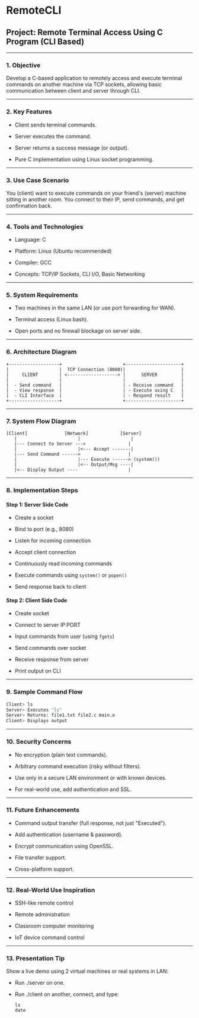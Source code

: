 # RemoteCLI
## Project: Remote Terminal Access Using C Program (CLI Based)

---

### 1. Objective

Develop a C-based application to remotely access and execute terminal commands on another machine via TCP sockets, allowing basic communication between client and server through CLI.

---

### 2. Key Features

- Client sends terminal commands.
    
- Server executes the command.
    
- Server returns a success message (or output).
    
- Pure C implementation using Linux socket programming.
    

---

### 3. Use Case Scenario

You (client) want to execute commands on your friend's (server) machine sitting in another room. You connect to their IP, send commands, and get confirmation back.

---

### 4. Tools and Technologies

- Language: C
    
- Platform: Linux (Ubuntu recommended)
    
- Compiler: GCC
    
- Concepts: TCP/IP Sockets, CLI I/O, Basic Networking
    

---

### 5. System Requirements

- Two machines in the same LAN (or use port forwarding for WAN).
    
- Terminal access (Linux bash).
    
- Open ports and no firewall blockage on server side.
    

---

### 6. Architecture Diagram

```
+-------------------+                       +---------------------+
|                   |  TCP Connection (8080)|                     |
|     CLIENT        | <-------------------> |      SERVER         |
|                   |                       |                     |
|  - Send command   |                       | - Receive command   |
|  - View response  |                       | - Execute using C   |
|  - CLI Interface  |                       | - Respond result    |
+-------------------+                       +---------------------+
```

---

### 7. System Flow Diagram

```
[Client]              [Network]            [Server]
   |                       |                   |
   |--- Connect to Server --->                |
   |                       |<--- Accept -------|
   |--- Send Command ------>                  |
   |                       |--- Execute ------> (system())
   |                       |<-- Output/Msg ----|
   |<-- Display Output ----                   |
```

---

### 8. Implementation Steps

#### Step 1: Server Side Code

- Create a socket
    
- Bind to port (e.g., 8080)
    
- Listen for incoming connection
    
- Accept client connection
    
- Continuously read incoming commands
    
- Execute commands using `system()` or `popen()`
    
- Send response back to client
    

#### Step 2: Client Side Code

- Create socket
    
- Connect to server IP:PORT
    
- Input commands from user (using `fgets`)
    
- Send commands over socket
    
- Receive response from server
    
- Print output on CLI
    

---

### 9. Sample Command Flow

```bash
Client> ls
Server> Executes "ls"
Server> Returns: file1.txt file2.c main.o
Client> Displays output
```

---

### 10. Security Concerns

- No encryption (plain text commands).
    
- Arbitrary command execution (risky without filters).
    
- Use only in a secure LAN environment or with known devices.
    
- For real-world use, add authentication and SSL.
    

---

### 11. Future Enhancements

- Command output transfer (full response, not just "Executed").
    
- Add authentication (username & password).
    
- Encrypt communication using OpenSSL.
    
- File transfer support.
    
- Cross-platform support.
    

---

### 12. Real-World Use Inspiration

- SSH-like remote control
    
- Remote administration
    
- Classroom computer monitoring
    
- IoT device command control
    

---


### 13. Presentation Tip

Show a live demo using 2 virtual machines or real systems in LAN:

- Run ./server on one.
    
- Run ./client on another, connect, and type:
    
    ```
    ls
    date
    ```
